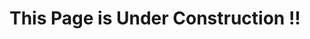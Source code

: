 # This Page is Under Construction !!

<!--

# Node Parameter Management Tools ⚙️

**Tool Group**: Node Parameter Management  
**Purpose**: Set, get, and list parameters for nodes in XNode graphs  
**File**: `ManageNodeParameters.cs` (31KB, 886 lines)

Advanced parameter management system for XNode graphs, supporting complex data types, registry references, and dynamic parameter configuration.

## 🎯 Use Cases

- **Parameter Configuration**: Set node parameters for experiment flows
- **Dynamic Configuration**: Update parameters at runtime
- **Registry Integration**: Configure parameters that reference registry objects
- **Parameter Discovery**: List available parameters for nodes
- **Complex Data Types**: Handle Vector3, Color, and custom data types
- **Validation**: Validate parameter values and types

## 🏗️ Implementation Details

### Parameter Setting (`set_node_parameter`)
```csharp
// Loads the graph and finds the target node
NodeGraph graph = AssetDatabase.LoadAssetAtPath<NodeGraph>(graphPath);
Node node = graph.nodes.FirstOrDefault(n => n.name == nodeName);

// Uses reflection to find the parameter field/property
var fieldInfo = node.GetType().GetField(parameterName, 
    BindingFlags.Public | BindingFlags.NonPublic | BindingFlags.Instance);

// Converts JSON value to correct type and sets it
object convertedValue = ConvertJTokenToType(parameterValue, fieldInfo.FieldType);
fieldInfo.SetValue(node, convertedValue);

// Marks assets as dirty and saves
EditorUtility.SetDirty(node);
EditorUtility.SetDirty(graph);
AssetDatabase.SaveAssets();
```

### Parameter Retrieval (`get_node_parameter`)
```csharp
// Similar to setting but retrieves the current value
var fieldInfo = node.GetType().GetField(parameterName, 
    BindingFlags.Public | BindingFlags.NonPublic | BindingFlags.Instance);

object currentValue = fieldInfo.GetValue(node);
return new { 
    success = true, 
    parameterName = parameterName,
    parameterValue = currentValue,
    parameterType = fieldInfo.FieldType.Name 
};
```

### Parameter Listing (`list_node_parameters`)
```csharp
// Uses reflection to get all serializable fields
var fields = node.GetType().GetFields(BindingFlags.Public | BindingFlags.NonPublic | BindingFlags.Instance)
    .Where(f => f.IsPublic || f.GetCustomAttribute<SerializeField>() != null)
    .Select(f => new {
        name = f.Name,
        type = f.FieldType.Name,
        value = f.GetValue(node),
        isPublic = f.IsPublic
    });
```

### Complex Type Conversion
```csharp
private static object ConvertJTokenToType(JToken token, Type targetType)
{
    if (targetType == typeof(Vector3))
    {
        var array = token as JArray;
        return new Vector3(
            array[0].ToObject<float>(),
            array[1].ToObject<float>(),
            array[2].ToObject<float>()
        );
    }
    else if (targetType == typeof(RegistryItem))
    {
        var obj = token as JObject;
        return new RegistryItem
        {
            prefabName = obj["prefabName"]?.ToString(),
            childName = obj["childName"]?.ToString()
        };
    }
    
    return token.ToObject(targetType);
}
```

### Python Side Integration
```python
@mcp.tool()
def manage_node_parameters(
    ctx: Context,
    action: str,
    graph_path: str,
    node_name: str,
    parameter_name: str = None,
    parameter_value: Any = None,
) -> Dict[str, Any]:
    params = {
        "action": action,
        "graphPath": graph_path,
        "nodeName": node_name,
        "parameterName": parameter_name,
        "parameterValue": parameter_value
    }
    params = {k: v for k, v in params.items() if v is not None}
    
    connection = get_unity_connection()
    result = connection.send_command("manage_node_parameters", params)
    return {"success": True, "data": result}
```

### System Integration
```csharp
// CommandRegistry.cs
{ "HandleManageNodeParameters", ManageNodeParameters.HandleCommand },

// UnityMcpBridge.cs
"manage_node_parameters" => ManageNodeParameters.HandleCommand(paramsObject),
```
-->
